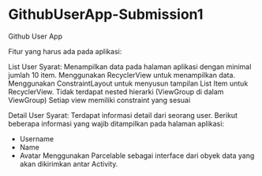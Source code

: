 # GithubUserApp-Submission1
Github User App

Fitur yang harus ada pada aplikasi:

List User
Syarat:
Menampilkan data pada halaman aplikasi dengan minimal jumlah 10 item.
Menggunakan RecyclerView untuk menampilkan data.
Menggunakan ConstraintLayout untuk menyusun tampilan List Item untuk RecyclerView.
Tidak terdapat nested hierarki (ViewGroup di dalam ViewGroup)
Setiap view memiliki constraint yang sesuai

Detail User
Syarat:
Terdapat informasi detail dari seorang user. Berikut beberapa informasi yang wajib ditampilkan pada halaman aplikasi:
  - Username
  - Name
  - Avatar
Menggunakan Parcelable sebagai interface dari obyek data yang akan dikirimkan antar Activity.
